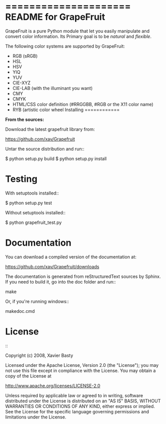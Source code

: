 =====================
README for GrapeFruit
=====================

GrapeFruit is a pure Python module that let you easily manipulate and convert color information.
Its Primary goal is to be *natural* and *flexible*.

The following color systems are supported by GrapeFruit:
  * RGB (sRGB)
  * HSL 
  * HSV
  * YIQ
  * YUV
  * CIE-XYZ
  * CIE-LAB (with the illuminant you want)
  * CMY
  * CMYK
  * HTML/CSS color definition (#RRGGBB, #RGB or the X11 color name)
  * RYB (artistic color wheel
Installing
============

**From the sources:**

Download the latest grapefruit library from:

  https://github.com/xav/Grapefruit


Untar the source distribution and run::

  $ python setup.py build
  $ python setup.py install


Testing
=========

With setuptools installed::

  $ python setup.py test

Without setuptools installed::

  $ python grapefruit_test.py


Documentation
===============

You can download a compiled version of the documentation at:

  https://github.com/xav/Grapefruit/downloads

The documentation is generated from reStructuredText sources by Sphinx.
If you need to build it, go into the doc folder and run::

  make <builder>

Or, if you're running windows::

  makedoc.cmd


License
=========

::

  Copyright (c) 2008, Xavier Basty
  
  Licensed under the Apache License, Version 2.0 (the "License");
  you may not use this file except in compliance with the License.
  You may obtain a copy of the License at
  
  http://www.apache.org/licenses/LICENSE-2.0
  
  Unless required by applicable law or agreed to in writing, software
  distributed under the License is distributed on an "AS IS" BASIS,
  WITHOUT WARRANTIES OR CONDITIONS OF ANY KIND, either express or implied.
  See the License for the specific language governing permissions and
  limitations under the License.
